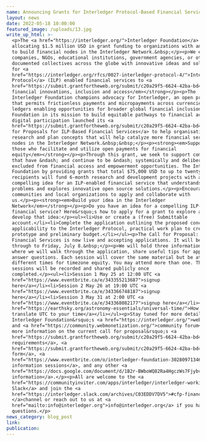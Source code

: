 ```yaml
---
name: Announcing Grants for Interledger Protocol-Based Financial Services
layout: news
date: 2022-05-18 10:00:00
featured_image: /uploads/13.jpg
write_up_html: >-
  <p>The <a href="https://interledger.org/">Interledger Foundation</a> is
  allocating $1.5 million USD in grant funding to organizations with an interest
  to build financial nodes in the Interledger Network.&nbsp;</p><p>We encourage
  companies, NGOs, educational institutions, government agencies, or other
  documented collectives across the globe with innovative ideas and solutions
  for <a
  href="https://interledger.org/rfcs/0027-interledger-protocol-4/">Interledger
  Protocol</a> (ILP) enabled financial services to <a
  href="https://submit.grantfortheweb.org/submit/c20a29f5-6624-42ba-bd4a-5c58a79ebbc3/ilp-based-financial-services">apply</a>.</p><p><strong><em>Enabling
  financial innovations, inclusion and access</em></strong></p><p>The
  Interledger Foundation champions advocacy for Interledger, an open protocol
  that permits frictionless payments and micropayments across currencies and
  ledgers enabling opportunities for broader global financial inclusion. The
  Foundation in its mission to build equitable pathways to financial access and
  digital participation launched its <a
  href="https://submit.grantfortheweb.org/submit/c20a29f5-6624-42ba-bd4a-5c58a79ebbc3/ilp-based-financial-services">Call
  for Proposals for ILP-Based Financial Services</a> to help organisations
  research and plan concepts that will help catalyze more financial services
  nodes in the Interledger Network.&nbsp;&nbsp;</p><p><strong><em>Supporting
  those who facilitate and utilize open payments for financial
  equity</em></strong></p><p>Through this grant, we seek to support communities
  that have &ndash; and continue to be &ndash; systemically and deliberately
  excluded from financial access and empowerment opportunities. The Interledger
  Foundation by providing grants that total $75,000 USD to up to twenty (20)
  recipients will fund 6-month research and development projects with a
  compelling idea for an ILP-enabled financial service that understands the
  problems and explores innovative open source solutions.</p><p>Encourage your
  communities and local organizations to apply and collaborate with
  us.</p><p><strong><em>Build your idea in the Interledger
  Network</em></strong></p><p>Do you have an idea for a compelling ILP-enabled
  financial service? Here&rsquo;s how to apply for a grant to explore and
  develop that idea:</p><ul><li>Use or create a (free) Submittable
  account.</li><li>Complete the application outlining the proposed concept, its
  applicability to the Interledger Protocol, practical work plan to create a
  prototype and preliminary budget.</li></ul><p>The Call for Proposal: ILP-Based
  Financial Services is now live and accepting applications. It will be open
  through to Friday, July 8.&nbsp;</p><p>We will hold three information sessions
  where we will walk through the application, share useful tips for applying and
  answer questions. Each session will cover the same material but be at
  different times for timezone equity. You may attend more than one. These
  sessions will be recorded and shared publicly once
  completed.</p><ul><li>Session 1 May 25 at 12:00 UTC <a
  href="https://www.eventbrite.ca/e/343355213687">signup
  here</a></li><li>Session 2 May 26 at 19:00 UTC <a
  href="https://www.eventbrite.ca/e/343366748187">signup
  here</a></li><li>Session 3 May 31 at 2:00 UTC <a
  href="https://www.eventbrite.ca/e/343368082177">signup here</a></li><li><a
  href="https://earthsky.org/astronomy-essentials/universal-time/">How to
  translate UTC to your time</a></li></ul><p>Stay tuned for more details on the
  Interledger Foundation&rsquo;s <a href="https://interledger.org/">website</a>
  and <a href="https://community.webmonetization.org/">community forum</a> for
  more information on the current call for proposal&rsquo;s <a
  href="https://submit.grantfortheweb.org/submit/c20a29f5-6624-42ba-bd4a-5c58a79ebbc3/ilp-based-financial-services">eligibility
  requirements</a>, <a
  href="https://submit.grantfortheweb.org/submit/c20a29f5-6624-42ba-bd4a-5c58a79ebbc3/ilp-based-financial-services">application
  form</a>, <a
  href="https://www.eventbrite.com/o/interledger-foundation-30280971346">live
  information sessions</a>, and any other <a
  href="https://docs.google.com/document/d/1B2r-BWboWQ82Ra4HgczWs7FjybvdmGiew5lH56iAdls/edit">additional
  information</a>.</p><p>All are welcome to the <a
  href="https://communityinviter.com/apps/interledger/interledger-working-groups-slack">Interledger
  Slack</a> and join the <a
  href="https://interledger.slack.com/archives/C03EDDV7DV5">#cfp-financial-services
  </a>channel or reach out to us at <a
  href="mailto:info@interledger.org">info@interledger.org</a> if you have any
  questions.</p>
news_category: blog_post
link:
publication:
---
```

